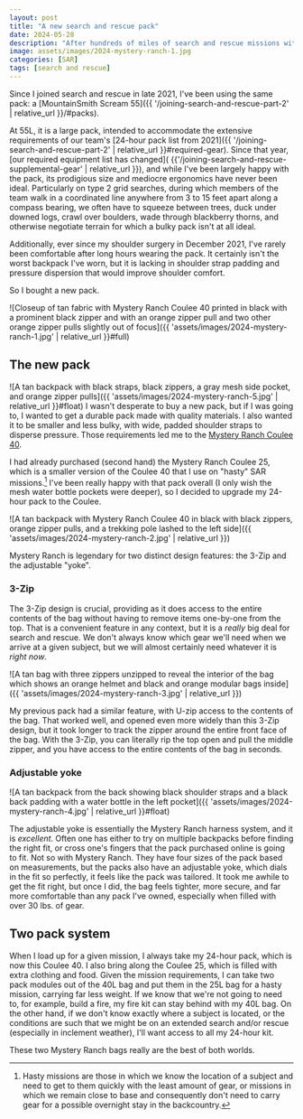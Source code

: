 ```yaml
---
layout: post
title: "A new search and rescue pack"
date: 2024-05-28
description: "After hundreds of miles of search and rescue missions with my original pack, I've decided to switch it up."
image: assets/images/2024-mystery-ranch-1.jpg
categories: [SAR]
tags: [search and rescue]
---
```


Since I joined search and rescue in late 2021, I've been using the same pack: a [MountainSmith Scream 55]({{ '/joining-search-and-rescue-part-2' | relative_url }}/#packs). 

At 55L, it is a large pack, intended to accommodate the extensive requirements of our team's [24-hour pack list from 2021]({{ '/joining-search-and-rescue-part-2' | relative_url }}#required-gear). Since that year, [our required equipment list has changed]( {{'/joining-search-and-rescue-supplemental-gear' | relative_url }}), and while I've been largely happy with the pack, its prodigious size and mediocre ergonomics have never been ideal. Particularly on type 2 grid searches, during which members of the team walk in a coordinated line anywhere from 3 to 15 feet apart along a compass bearing, we often have to squeeze between trees, duck under downed logs, crawl over boulders, wade through blackberry thorns, and otherwise negotiate terrain for which a bulky pack isn't at all ideal.

Additionally, ever since my shoulder surgery in December 2021, I've rarely been comfortable after long hours wearing the pack. It certainly isn't the worst backpack I've worn, but it is lacking in shoulder strap padding and pressure dispersion that would improve shoulder comfort.

So I bought a new pack.

![Closeup of tan fabric with Mystery Ranch Coulee 40 printed in black with a prominent black zipper and with an orange zipper pull and two other orange zipper pulls slightly out of focus]({{ 'assets/images/2024-mystery-ranch-1.jpg' | relative_url }}#full)

## The new pack
![A tan backpack with black straps, black zippers, a gray mesh side pocket, and orange zipper pulls]({{ 'assets/images/2024-mystery-ranch-5.jpg' | relative_url }}#float)
I wasn't desperate to buy a new pack, but if I was going to, I wanted to get a durable pack made with quality materials. I also wanted it to be smaller and less bulky, with wide, padded shoulder straps to disperse pressure. Those requirements led me to the [Mystery Ranch Coulee 40](https://www.mysteryranch.com/coulee-40-pack). 

I had already purchased (second hand) the Mystery Ranch Coulee 25, which is a smaller version of the Coulee 40 that I use on "hasty" SAR missions.[^1] I've been really happy with that pack overall (I only wish the mesh water bottle pockets were deeper), so I decided to upgrade my 24-hour pack to the Coulee.

![A tan backpack with Mystery Ranch Coulee 40 in black with black zippers, orange zipper pulls, and a trekking pole lashed to the left side]({{ 'assets/images/2024-mystery-ranch-2.jpg' | relative_url }})

Mystery Ranch is legendary for two distinct design features: the 3-Zip and the adjustable "yoke".

### 3-Zip

The 3-Zip design is crucial, providing as it does access to the entire contents of the bag without having to remove items one-by-one from the top. That is a convenient feature in any context, but it is a _really_ big deal for search and rescue. We don't always know which gear we'll need when we arrive at a given subject, but we will almost certainly need whatever it is _right now_.

![A tan bag with three zippers unzipped to reveal the interior of the bag which shows an orange helmet and black and orange modular bags inside]({{ 'assets/images/2024-mystery-ranch-3.jpg' | relative_url }})

My previous pack had a similar feature, with U-zip access to the contents of the bag. That worked well, and opened even more widely than this 3-Zip design, but it took longer to track the zipper around the entire front face of the bag. With the 3-Zip, you can literally rip the top open and pull the middle zipper, and you have access to the entire contents of the bag in seconds.

### Adjustable yoke
![A tan backpack from the back showing black shoulder straps and a black back padding with a water bottle in the left pocket]({{ 'assets/images/2024-mystery-ranch-4.jpg' | relative_url }}#float)

The adjustable yoke is essentially the Mystery Ranch harness system, and it is _excellent_. Often one has either to try on multiple backpacks before finding the right fit, or cross one's fingers that the pack purchased online is going to fit. Not so with Mystery Ranch. They have four sizes of the pack based on measurements, but the packs also have an adjustable yoke, which dials in the fit so perfectly, it feels like the pack was tailored. It took me awhile to get the fit right, but once I did, the bag feels tighter, more secure, and far more comfortable than any pack I've owned, especially when filled with over 30 lbs. of gear.

## Two pack system
When I load up for a given mission, I always take my 24-hour pack, which is now this Coulee 40. I also bring along the Coulee 25, which is filled with extra clothing and food. Given the mission requirements, I can take two pack modules out of the 40L bag and put them in the 25L bag for a hasty mission, carrying far less weight. If we know that we're not going to need to, for example, build a fire, my fire kit can stay behind with my 40L bag. On the other hand, if we don't know exactly where a subject is located, or the conditions are such that we might be on an extended search and/or rescue (especially in inclement weather), I'll want access to all my 24-hour kit. 

These two Mystery Ranch bags really are the best of both worlds.

[^1]: Hasty missions are those in which we know the location of a subject and need to get to them quickly with the least amount of gear, or missions in which we remain close to base and consequently don't need to carry gear for a possible overnight stay in the backcountry.